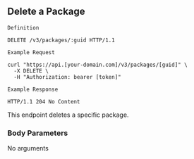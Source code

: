 ## Delete a Package

```
Definition
```

```http
DELETE /v3/packages/:guid HTTP/1.1
```

```
Example Request
```

```shell
curl "https://api.[your-domain.com]/v3/packages/[guid]" \
  -X DELETE \
  -H "Authorization: bearer [token]"
```

```
Example Response
```

```http
HTTP/1.1 204 No Content
```

This endpoint deletes a specific package.

### Body Parameters

<p class='no-body-parameters-outer'>
  <span class='no-body-parameters-required'>
    No arguments
  </span>
</p>
